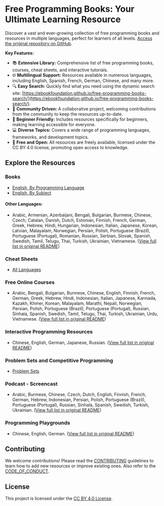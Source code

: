 # Free Programming Books: Your Ultimate Learning Resource

Discover a vast and ever-growing collection of free programming books and resources in multiple languages, perfect for learners of all levels.  [Access the original repository on GitHub](https://github.com/EbookFoundation/free-programming-books).

**Key Features:**

*   📚 **Extensive Library:** Comprehensive list of free programming books, courses, cheat sheets, and interactive tutorials.
*   🌐 **Multilingual Support:** Resources available in numerous languages, including English, Spanish, French, German, Chinese, and many more.
*   🔍 **Easy Search:** Quickly find what you need using the dynamic search site:  [https://ebookfoundation.github.io/free-programming-books-search/](https://ebookfoundation.github.io/free-programming-books-search/).
*   🤝 **Community Driven:**  A collaborative project, welcoming contributions from the community to keep the resources up-to-date.
*   🌱 **Beginner Friendly:** Includes resources specifically for beginners, making learning accessible for everyone.
*   💻 **Diverse Topics:** Covers a wide range of programming languages, frameworks, and development topics.
*   🎁 **Free and Open:** All resources are freely available, licensed under the CC BY 4.0 license, promoting open access to knowledge.

## Explore the Resources

### Books

*   [English, By Programming Language](books/free-programming-books-langs.md)
*   [English, By Subject](books/free-programming-books-subjects.md)

#### Other Languages:

*   Arabic, Armenian, Azerbaijani, Bengali, Bulgarian, Burmese, Chinese, Czech, Catalan, Danish, Dutch, Estonian, Finnish, French, German, Greek, Hebrew, Hindi, Hungarian, Indonesian, Italian, Japanese, Korean, Latvian, Malayalam, Norwegian, Persian, Polish, Portuguese (Brazil), Portuguese (Portugal), Romanian, Russian, Serbian, Slovak, Spanish, Swedish, Tamil, Telugu, Thai, Turkish, Ukrainian, Vietnamese.
    ([View full list in original README](https://github.com/EbookFoundation/free-programming-books))

### Cheat Sheets

*   [All Languages](more/free-programming-cheatsheets.md)

### Free Online Courses

*   Arabic, Bengali, Bulgarian, Burmese, Chinese, English, Finnish, French, German, Greek, Hebrew, Hindi, Indonesian, Italian, Japanese, Kannada, Kazakh, Khmer, Korean, Malayalam, Marathi, Nepali, Norwegian, Persian, Polish, Portuguese (Brazil), Portuguese (Portugal), Russian, Sinhala, Spanish, Swedish, Tamil, Telugu, Thai, Turkish, Ukrainian, Urdu, Vietnamese.
   ([View full list in original README](https://github.com/EbookFoundation/free-programming-books))

### Interactive Programming Resources

*   Chinese, English, German, Japanese, Russian.
    ([View full list in original README](https://github.com/EbookFoundation/free-programming-books))

### Problem Sets and Competitive Programming

*   [Problem Sets](more/problem-sets-competitive-programming.md)

### Podcast - Screencast

*   Arabic, Burmese, Chinese, Czech, Dutch, English, Finnish, French, German, Hebrew, Indonesian, Persian, Polish, Portuguese (Brazil), Portuguese (Portugal), Russian, Sinhala, Spanish, Swedish, Turkish, Ukrainian.
    ([View full list in original README](https://github.com/EbookFoundation/free-programming-books))

### Programming Playgrounds

*   Chinese, English, German.
    ([View full list in original README](https://github.com/EbookFoundation/free-programming-books))

## Contributing

We welcome contributions! Please read the [CONTRIBUTING](docs/CONTRIBUTING.md) guidelines to learn how to add new resources or improve existing ones.  Also refer to the [CODE_OF_CONDUCT](docs/CODE_OF_CONDUCT.md).

## License

This project is licensed under the [CC BY 4.0 License](LICENSE).